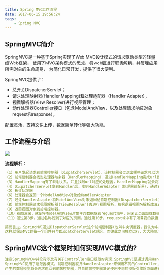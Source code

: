 ```yaml
---
title: Spring MVC工作流程
date: 2017-06-15 19:56:24
tags: 
    - Spring MVC
---
```


## SpringMVC简介

   SpringMVC是一种基于Spring实现了Web MVC设计模式的请求驱动类型的轻量级Web框架，
使用了MVC架构模式的思想，将web层进行职责解耦，并管理应用所需对象的生命周期，
为简化日常开发，提供了很大便利。

SpringMVC提供了：
- 总开关DispatcherServlet；
- 请求处理映射器(Handler Mapping)和处理适配器（Handler Adapter），
- 视图解析器(View Resolver)进行视图管理；
- 动作处理器Controller接口（包含ModelAndView，以及处理请求响应对象request和response），

配置灵活，支持文件上传，数据简单转化等强大功能。

## 工作流程与介绍

![](https://img-blog.csdn.net/20180803145042704?watermark/2/text/aHR0cHM6Ly9ibG9nLmNzZG4ubmV0L3UwMTQxOTEyMjA=/font/5a6L5L2T/fontsize/400/fill/I0JBQkFCMA==/dissolve/70)

**流程解析：**
```yaml
（1）用户发起请求到前端控制器（DispatcherServlet），该控制器会过滤出哪些请求可以访问Servlet、哪些不能访问。就是url-pattern的作用，并且会加载springmvc.xml配置文件。
（2）前端控制器会找到处理器映射器（HandlerMapping），通过HandlerMapping完成url到controller映射的组件，简单来说，就是将在springmvc.xml中配置的或者注解的url与对应的处理类找到并进行存储，用map<url,handler>这样的方式来存储。
（3）HandlerMapping有了映射关系，并且找到url对应的处理器，HandlerMapping就会将其处理器（Handler）返回，在返回前，会加上很多拦截器。
（4）DispatcherServlet拿到Handler后，找到HandlerAdapter（处理器适配器），通过它来访问处理器，并执行处理器。
（5）执行处理器
（6）处理器会返回一个ModelAndView对象给HandlerAdapter
（7）通过HandlerAdapter将ModelAndView对象返回给前端控制器(DispatcherServlet)
（8）前端控制器请求视图解析器(ViewResolver)去进行视图解析，根据逻辑视图名解析成真正的视图(jsp)，其实就是将ModelAndView对象中存放视图的名称进行查找，找到对应的页面形成视图对象
（9）返回视图对象到前端控制器。
（10）视图渲染，就是将ModelAndView对象中的数据放到request域中，用来让页面加载数据的。
（11）通过第8步，通过名称找到了对应的页面，通过第10步，request域中有了所需要的数据，那么就能够进行视图渲染了。最后将其返回即可。
```
```yaml
简而言之，SpringMVC通过DispatcherServlet这个前端控制器(也叫中央调度器，我认为中央调度器更能体现其作用)，来调用mvc的三大件:Controller、Model、View。
这样就保证MVC的每一个组件只与DispatcherServlet耦合，而彼此之间独立运行，大大降低了程序的耦合性。
```


## SpringMVC这个框架时如何实现MVC模式的?

```yaml
注意SpringMVC中并没有涉及有关于Controller接口规范的实现,SpringMVC是通过调用Handler来实现Controller这一层的。
SpringMVC使用了适配器模式，前端控制器使用HandlerAdapter来调用不同的Controller,然后才是Controller调用Model产生数据模型; 
产生的数据模型将会再次返回到前端控制器，并由前端控制器决定使用不同的模板引擎将页面进行渲染。
```


